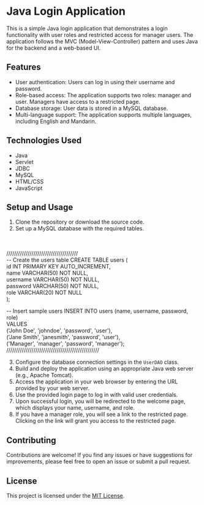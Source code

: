 # Java Login Application

This is a simple Java login application that demonstrates a login functionality with user roles and restricted access for manager users. The application follows the MVC (Model-View-Controller) pattern and uses Java for the backend and a web-based UI.

## Features

- User authentication: Users can log in using their username and password.
- Role-based access: The application supports two roles: manager and user. Managers have access to a restricted page.
- Database storage: User data is stored in a MySQL database.
- Multi-language support: The application supports multiple languages, including English and Mandarin.

## Technologies Used

- Java
- Servlet
- JDBC
- MySQL
- HTML/CSS
- JavaScript 

## Setup and Usage

1. Clone the repository or download the source code.
2. Set up a MySQL database with the required tables. 

<br>
<br>
/////////////////////////////////////
<br>
-- Create the users table
CREATE TABLE users (<br>
    id INT PRIMARY KEY AUTO_INCREMENT,<br>
    name VARCHAR(50) NOT NULL,<br>
    username VARCHAR(50) NOT NULL,<br>
    password VARCHAR(50) NOT NULL,<br>
    role VARCHAR(20) NOT NULL<br>
);<br>

-- Insert sample users
INSERT INTO users (name, username, password, role)<br>
VALUES<br>
    ('John Doe', 'johndoe', 'password', 'user'),<br>
    ('Jane Smith', 'janesmith', 'password', 'user'),<br>
    ('Manager', 'manager', 'password', 'manager');<br>
////////////////////////////////////////////////
<br>


3. Configure the database connection settings in the `UserDAO` class.
4. Build and deploy the application using an appropriate Java web server (e.g., Apache Tomcat).
5. Access the application in your web browser by entering the URL provided by your web server.
6. Use the provided login page to log in with valid user credentials.
7. Upon successful login, you will be redirected to the welcome page, which displays your name, username, and role.
8. If you have a manager role, you will see a link to the restricted page. Clicking on the link will grant you access to the restricted page.

## Contributing

Contributions are welcome! If you find any issues or have suggestions for improvements, please feel free to open an issue or submit a pull request.

## License

This project is licensed under the [MIT License](LICENSE).

